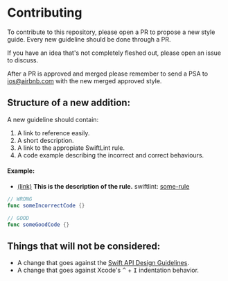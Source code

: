 # Contributing

To contribute to this repository, please open a PR to propose a new style guide. Every new guideline should be done through a PR.

If you have an idea that's not completely fleshed out, please open an issue to discuss.

After a PR is approved and merged please remember to send a PSA to ios@airbnb.com with the new merged approved style.

## Structure of a new addition:

A new guideline should contain:

1. A link to reference easily.
1. A short description.
1. A link to the appropiate SwiftLint rule.
1. A code example describing the incorrect and correct behaviours.

#### Example:

* <a id='an-id'></a> <a href='#an-id'>(link)</a>
**This is the description of the rule.** swiftlint: <a href='https://github.com/realm/SwiftLint/blob/master/Rules.md#some-rule'>some-rule</a>

```swift
// WRONG
func someIncorrectCode {}

// GOOD
func someGoodCode {}
```

## Things that will not be considered:
- A change that goes against the [Swift API Design Guidelines](https://swift.org/documentation/api-design-guidelines/).
- A change that goes against Xcode's <kbd>^</kbd> + <kbd>I</kbd> indentation behavior.
